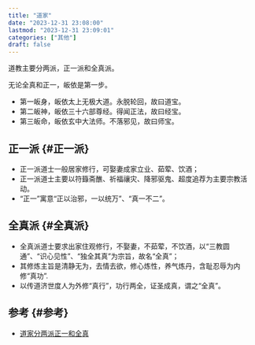 ```yaml
---
title: "道家"
date: "2023-12-31 23:08:00"
lastmod: "2023-12-31 23:09:01"
categories: ["其他"]
draft: false
---
```


道教主要分两派，正一派和全真派。

无论全真和正一，皈依是第一步。

-   第一皈身，皈依太上无极大道。永脱轮回，故曰道宝。
-   第二皈神，皈依三十六部尊经。得闻正法，故曰经宝。
-   第三皈命，皈依玄中大法师。不落邪见，故曰师宝。


## 正一派 {#正一派}

-   正一派道士一般居家修行，可娶妻成家立业、茹荤、饮酒；
-   正一派道士主要以符籙斋醮、祈福禳灾、降邪驱鬼、超度追荐为主要宗教活动。
-   “正一”寓意“正以治邪，一以统万”、“真一不二”。


## 全真派 {#全真派}

-   全真派道士要求出家住观修行，不娶妻，不茹荤，不饮酒，以“三教圆通”、“识心见性”、“独全其真”为宗旨，故名“全真”；
-   其修炼主旨是清静无为，去情去欲，修心炼性，养气炼丹，含耻忍辱为内修“真功”.
-   以传道济世度人为外修“真行”，功行两全，证圣成真，谓之“全真”。


## 参考 {#参考}

-   [道家分两派正一和全真](https://zhuanlan.zhihu.com/p/292601556?utm_id=0)